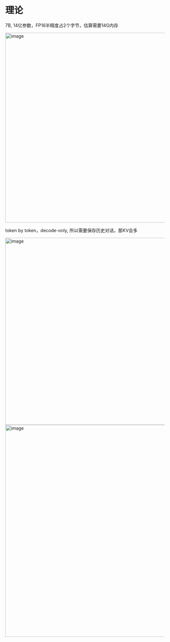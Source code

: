 # 理论
7B, 14亿参数，FP16半精度占2个字节，估算需要14G内存

<img width="601" alt="image" src="https://github.com/superkong001/InternLM_Learning/assets/37318654/99bb7947-1a50-4152-aae5-139459ce6000">

token by token，decode-only, 所以需要保存历史对话，那KV会多

<img width="592" alt="image" src="https://github.com/superkong001/InternLM_Learning/assets/37318654/0a8ae3cf-e4c3-45e9-92b8-939861ccd622">

<img width="671" alt="image" src="https://github.com/superkong001/InternLM_Learning/assets/37318654/442ed71f-f405-437b-a985-83b5ec95accf">


